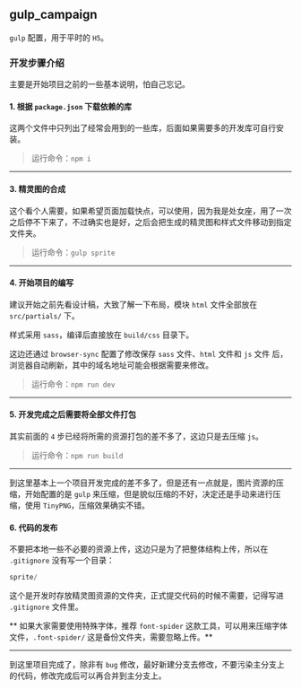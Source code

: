 ## gulp_campaign

`gulp` 配置，用于平时的 `H5`。

### 开发步骤介绍

主要是开始项目之前的一些基本说明，怕自己忘记。

#### 1. 根据 `package.json` 下载依赖的库

这两个文件中只列出了经常会用到的一些库，后面如果需要多的开发库可自行安装。

> 运行命令：`npm i`

***

#### 3. 精灵图的合成

这个看个人需要，如果希望页面加载快点，可以使用，因为我是处女座，用了一次之后停不下来了，不过确实也是好，之后会把生成的精灵图和样式文件移动到指定文件夹。

> 运行命令：`gulp sprite`

***

#### 4. 开始项目的编写

建议开始之前先看设计稿，大致了解一下布局，模块 `html` 文件全部放在 `src/partials/` 下。

样式采用 `sass`，编译后直接放在 `build/css` 目录下。

这边还通过 `browser-sync` 配置了修改保存 `sass` 文件、`html` 文件和 `js` 文件 后，浏览器自动刷新，其中的域名地址可能会根据需要来修改。

> 运行命令：`npm run dev`

***

#### 5. 开发完成之后需要将全部文件打包

其实前面的 `4` 步已经将所需的资源打包的差不多了，这边只是去压缩 `js`。

> 运行命令：`npm run build`

***

到这里基本上一个项目开发完成的差不多了，但是还有一点就是，图片资源的压缩，开始配置的是 `gulp` 来压缩，但是貌似压缩的不好，决定还是手动来进行压缩，使用 `TinyPNG`，压缩效果确实不错。

#### 6. 代码的发布

不要把本地一些不必要的资源上传，这边只是为了把整体结构上传，所以在 `.gitignore` 没有写一个目录：

```js
sprite/
```

这个是开发时存放精灵图资源的文件夹，正式提交代码的时候不需要，记得写进 `.gitignore` 文件里。

** 如果大家需要使用特殊字体，推荐 `font-spider` 这款工具，可以用来压缩字体文件，`.font-spider/` 这是备份文件夹，需要忽略上传。**

***

到这里项目完成了，除非有 `bug` 修改，最好新建分支去修改，不要污染主分支上的代码，修改完成后可以再合并到主分支上。